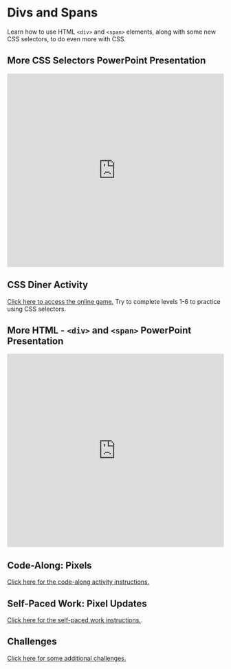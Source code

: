 # Divs and Spans
Learn how to use HTML `<div>` and `<span>` elements, along with some new CSS selectors, to do even more with CSS.

## More CSS Selectors PowerPoint Presentation
<iframe src='https://view.officeapps.live.com/op/embed.aspx?src=https://hylandtechclub.com/web-101/Week07/MoreSelectors.pptx' width='100%' height='450px' frameborder='0'></iframe>

## CSS Diner Activity
[Click here to access the online game.](https://flukeout.github.io/) Try to complete levels 1-6 to practice using CSS selectors.

## More HTML - `<div>` and `<span>` PowerPoint Presentation
<iframe src='https://view.officeapps.live.com/op/embed.aspx?src=https://hylandtechclub.com/web-101/Week07/MoreHtml.pptx' width='100%' height='450px' frameborder='0'></iframe>

## Code-Along: Pixels
[Click here for the code-along activity instructions.](PixelsCodeAlong.md)

## Self-Paced Work: Pixel Updates
[Click here for the self-paced work instructions.](SelfPacedWork.md).

## Challenges
[Click here for some additional challenges.](Challenges.md)
